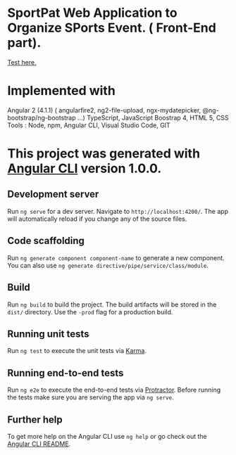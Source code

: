 # SportPat Web Application to Organize SPorts Event. ( Front-End part).

<a href="https://182-193-28-81.ftth.cust.kwaoo.net:8000/">Test here. </a>

# Implemented with 

Angular 2 (4.1.1)
  ( angularfire2, ng2-file-upload, ngx-mydatepicker, @ng-bootstrap/ng-bootstrap ...)
  TypeScript, JavaScript
Boostrap 4, HTML 5, CSS
Tools : Node, npm, Angular CLI, Visual Studio Code, GIT

# This project was generated with [Angular CLI](https://github.com/angular/angular-cli) version 1.0.0.

## Development server

Run `ng serve` for a dev server. Navigate to `http://localhost:4200/`. The app will automatically reload if you change any of the source files.

## Code scaffolding

Run `ng generate component component-name` to generate a new component. You can also use `ng generate directive/pipe/service/class/module`.

## Build

Run `ng build` to build the project. The build artifacts will be stored in the `dist/` directory. Use the `-prod` flag for a production build.

## Running unit tests

Run `ng test` to execute the unit tests via [Karma](https://karma-runner.github.io).

## Running end-to-end tests

Run `ng e2e` to execute the end-to-end tests via [Protractor](http://www.protractortest.org/).
Before running the tests make sure you are serving the app via `ng serve`.

## Further help

To get more help on the Angular CLI use `ng help` or go check out the [Angular CLI README](https://github.com/angular/angular-cli/blob/master/README.md).
